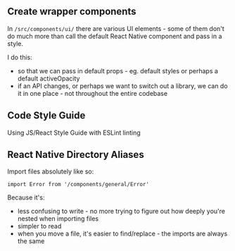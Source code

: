 ## Create wrapper components

In `/src/components/ui/` there are various UI elements - some of them don't do much more than call the default React Native component and pass in a style.

I do this:

- so that we can pass in default props - eg. default styles or perhaps a default activeOpacity
- if an API changes, or perhaps we want to switch out a library, we can do it in one place - not throughout the entire codebase

## Code Style Guide

Using JS/React Style Guide with ESLint linting

## React Native Directory Aliases

Import files absolutely like so:

```
import Error from '/components/general/Error'
```

Because it's:

- less confusing to write - no more trying to figure out how deeply you're nested when importing files
- simpler to read
- when you move a file, it's easier to find/replace - the imports are always the same
